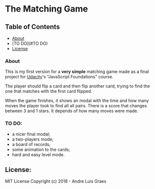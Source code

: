 # The Matching Game

## Table of Contents

* [About](#about)
* [TO DO](#TO DO)
* [License](#license)

### About

This is my first version for a **very simple** matching game made as a final project for [Udacity](http://www.udacuty.com)'s "JavaScript Foundations" course.

The player should flip a card and then flip another card, trying to find the one that matches with the first card flipped.

When the game finishes, it shows an modal with the time and how many moves the player took to find all all pairs. There is a score that changes between 3 and 1 stars. It depends of how many moves were made.

### TO DO:

* a nicer final modal;
* a two-players mode;
* a board of records;
* some animation to the cards;
* hard and easy level mode.

## License:

MIT License
Copyright (c) 2018 - Andre Luis Graes
